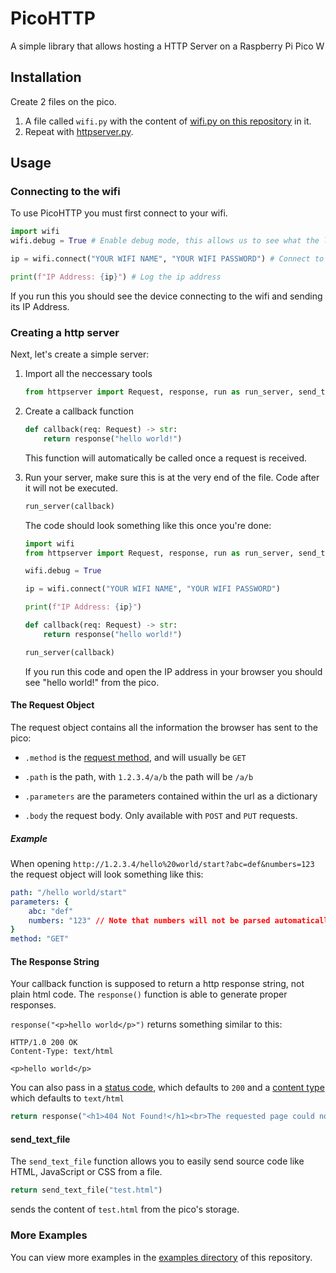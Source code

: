 # PicoHTTP
A simple library that allows hosting a HTTP Server on a Raspberry Pi Pico W

## Installation

Create 2 files on the pico.
1. A file called `wifi.py` with the content of [wifi.py on this repository](wifi.py) in it.
2. Repeat with [httpserver.py](httpserver.py).

## Usage

### Connecting to the wifi
To use PicoHTTP you must first connect to your wifi.

```py
import wifi
wifi.debug = True # Enable debug mode, this allows us to see what the library is currently doing

ip = wifi.connect("YOUR WIFI NAME", "YOUR WIFI PASSWORD") # Connect to the wifi with the wifi name and password, it will return an ip address

print(f"IP Address: {ip}") # Log the ip address
```

If you run this you should see the device connecting to the wifi and sending its IP Address.

### Creating a http server
Next, let's create a simple server:

1. Import all the neccessary tools
    ```py
    from httpserver import Request, response, run as run_server, send_text_file
    ```

2. Create a callback function
    ```py
    def callback(req: Request) -> str:
        return response("hello world!")
    ```
    This function will automatically be called once a request is received.

3. Run your server, make sure this is at the very end of the file. Code after it will not be executed.
    ```py
    run_server(callback)
    ```

    The code should look something like this once you're done:
    ```py
    import wifi
    from httpserver import Request, response, run as run_server, send_text_file

    wifi.debug = True

    ip = wifi.connect("YOUR WIFI NAME", "YOUR WIFI PASSWORD")

    print(f"IP Address: {ip}")

    def callback(req: Request) -> str:
        return response("hello world!")

    run_server(callback)
    ```
    If you run this code and open the IP address in your browser you should see "hello world!" from the pico.

#### The Request Object
The request object contains all the information the browser has sent to the pico:
+ `.method` is the [request method](https://developer.mozilla.org/docs/Web/HTTP/Methods), and will usually be `GET`

+ `.path` is the path, with `1.2.3.4/a/b` the path will be `/a/b`

+ `.parameters` are the parameters contained within the url as a dictionary

+ `.body` the request body. Only available with `POST` and `PUT` requests.

##### Example
When opening `http://1.2.3.4/hello%20world/start?abc=def&numbers=123` the request object will look something like this:

```yaml
path: "/hello world/start"
parameters: {
    abc: "def"
    numbers: "123" // Note that numbers will not be parsed automatically. be sure to convert them to an int() or float() first.
}
method: "GET" 
```

#### The Response String
Your callback function is supposed to return a http response string, not plain html code. The `response()` function is able to generate proper responses.

`response("<p>hello world</p>")` returns something similar to this:
```
HTTP/1.0 200 OK
Content-Type: text/html

<p>hello world</p>
```
You can also pass in a [status code](https://developer.mozilla.org/docs/Web/HTTP/Status), which defaults to `200` and a [content type](https://developer.mozilla.org/docs/Glossary/MIME_type) which defaults to `text/html`

```py
return response("<h1>404 Not Found!</h1><br>The requested page could not be found.<br>Try something else.", 404)
```

#### send_text_file
The `send_text_file` function allows you to easily send source code like HTML, JavaScript or CSS from a file.
```py
return send_text_file("test.html")
```
sends the content of `test.html` from the pico's storage.


### More Examples
You can view more examples in the [examples directory](/examples) of this repository.
